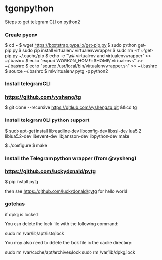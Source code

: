 # tgonpython

Steps to get telegram CLI on python2

### Create pyenv

$ cd ~
$ wget https://bootstrap.pypa.io/get-pip.py
$ sudo python get-pip.py
$ sudo pip install virtualenv virtualenvwrapper
$ sudo rm -rf ~/get-pip.py ~/.cache/pip
$ echo -e "\n# virtualenv and virtualenvwrapper" >> ~/.bashrc
$ echo "export WORKON_HOME=$HOME/.virtualenvs" >> ~/.bashrc
$ echo "source /usr/local/bin/virtualenvwrapper.sh" >> ~/.bashrc
$ source ~/.bashrc
$ mkvirtualenv pytg -p python2

### Install telegramCLI
### https://github.com/vysheng/tg

$ git clone --recursive https://github.com/vysheng/tg.git && cd tg

### Install telegramCLI python support

$ sudo apt-get install libreadline-dev libconfig-dev libssl-dev lua5.2 liblua5.2-dev libevent-dev libjansson-dev libpython-dev make 

$ ./configure
$  make

### Install the Telegram python wrapper (from @vysheng)
### https://github.com/luckydonald/pytg

$ pip install pytg

then see https://github.com/luckydonald/pytg for hello world

### gotchas

if dpkg is locked 

You can delete the lock file with the following command:

sudo rm /var/lib/apt/lists/lock

You may also need to delete the lock file in the cache directory:

sudo rm /var/cache/apt/archives/lock
sudo rm /var/lib/dpkg/lock
